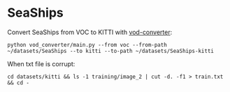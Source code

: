 # SeaShips
Convert SeaShips from VOC to KITTI with [vod-converter](https://github.com/umautobots/vod-converter):

```
python vod_converter/main.py --from voc --from-path ~/datasets/SeaShips --to kitti --to-path ~/datasets/SeaShips-kitti
```

When txt file is corrupt:
```
cd datasets/kitti && ls -1 training/image_2 | cut -d. -f1 > train.txt && cd -
```